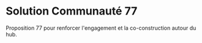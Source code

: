 # Solution Communauté 77

Proposition 77 pour renforcer l'engagement et la co-construction autour du hub.

